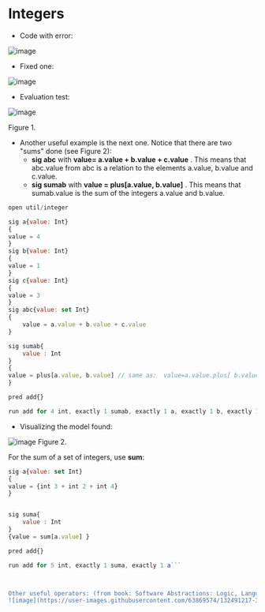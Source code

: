 # Integers

- Code with error:

![image](https://user-images.githubusercontent.com/63869574/131929567-4ecb7878-6f18-45e0-9536-40447723f490.png)

- Fixed one:

![image](https://user-images.githubusercontent.com/63869574/131929572-6970e014-aaa4-4a9a-9fe1-890bd5d6c827.png)


- Evaluation test: 

![image](https://user-images.githubusercontent.com/63869574/131929758-ca7eb57d-7d19-4932-871e-2e3096847e7d.png)

Figure 1.


- Another useful example is the next one. Notice that there are two "sums" done (see Figure 2):
	- **sig abc** with __value= a.value + b.value + c.value__ . This means that abc.value from abc is a relation to the elements a.value, b.value and c.value.
	- **sig sumab** with __value = plus[a.value, b.value]__ . This means that sumab.value is the sum of the integers a.value and b.value.

```javascript
open util/integer

sig a{value: Int}
{
value = 4
}
sig b{value: Int}
{
value = 1
}
sig c{value: Int}
{
value = 3
}
sig abc{value: set Int}
{
	value = a.value + b.value + c.value
}

sig sumab{
	value : Int
}
{
value = plus[a.value, b.value] // same as:  value=a.value.plus[ b.value]
}

pred add{}

run add for 4 int, exactly 1 sumab, exactly 1 a, exactly 1 b, exactly 1 c, exactly 1 abc
```

- Visualizing the model found:
 
![image](https://user-images.githubusercontent.com/63869574/132242713-e9d61423-6524-4ac4-86b5-bd4c83056700.png)
Figure 2. 


For the sum of a set of integers, use **sum**:

```javascript
sig a{value: set Int}
{
value = {int 3 + int 2 + int 4}
}


sig suma{
	value : Int
}
{value = sum[a.value] }

pred add{}

run add for 5 int, exactly 1 suma, exactly 1 a```



Other useful operators: (from book: Software Abstractions: Logic, Language, and Analysis; By Daniel Jackson)
![image](https://user-images.githubusercontent.com/63869574/132491217-329ba498-6aab-4f30-a94b-ff7407b3fb69.png)
